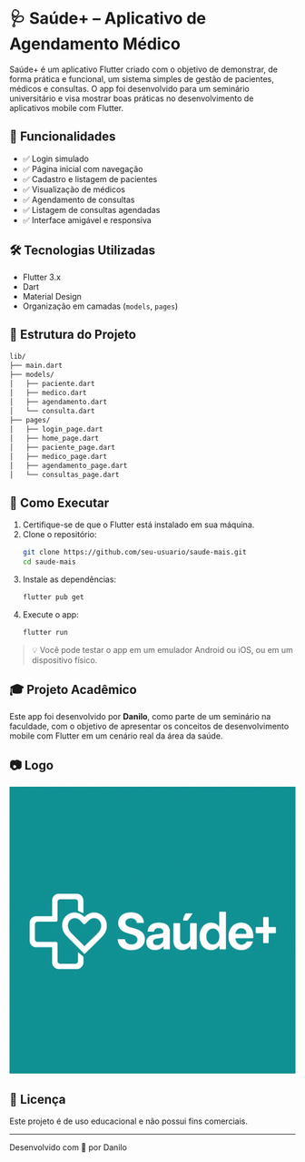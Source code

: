 # 🩺 Saúde+ – Aplicativo de Agendamento Médico

Saúde+ é um aplicativo Flutter criado com o objetivo de demonstrar, de forma prática e funcional, um sistema simples de gestão de pacientes, médicos e consultas. O app foi desenvolvido para um seminário universitário e visa mostrar boas práticas no desenvolvimento de aplicativos mobile com Flutter.

## 📱 Funcionalidades

- ✅ Login simulado
- ✅ Página inicial com navegação
- ✅ Cadastro e listagem de pacientes
- ✅ Visualização de médicos
- ✅ Agendamento de consultas
- ✅ Listagem de consultas agendadas
- ✅ Interface amigável e responsiva

## 🛠️ Tecnologias Utilizadas

- Flutter 3.x
- Dart
- Material Design
- Organização em camadas (`models`, `pages`)

## 🧱 Estrutura do Projeto

```
lib/
├── main.dart
├── models/
│   ├── paciente.dart
│   ├── medico.dart
│   ├── agendamento.dart
│   └── consulta.dart
├── pages/
│   ├── login_page.dart
│   ├── home_page.dart
│   ├── paciente_page.dart
│   ├── medico_page.dart
│   ├── agendamento_page.dart
│   └── consultas_page.dart
```

## 🚀 Como Executar

1. Certifique-se de que o Flutter está instalado em sua máquina.
2. Clone o repositório:
   ```bash
   git clone https://github.com/seu-usuario/saude-mais.git
   cd saude-mais
   ```
3. Instale as dependências:
   ```bash
   flutter pub get
   ```
4. Execute o app:
   ```bash
   flutter run
   ```

> 💡 Você pode testar o app em um emulador Android ou iOS, ou em um dispositivo físico.

## 🎓 Projeto Acadêmico

Este app foi desenvolvido por **Danilo**, como parte de um seminário na faculdade, com o objetivo de apresentar os conceitos de desenvolvimento mobile com Flutter em um cenário real da área da saúde.

## 📷 Logo

![Logo Saúde+](assets/logo.png)

## 📄 Licença

Este projeto é de uso educacional e não possui fins comerciais.

---

Desenvolvido com 💙 por Danilo
